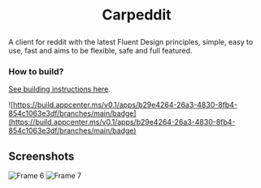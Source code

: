 # <p align="center">Carpeddit</p>
A client for reddit with the latest Fluent Design principles, simple, easy to use, fast and aims to be flexible, safe and full featured.

### How to build?

[See building instructions here](https://github.com/itsWindows11/Carpeddit/blob/main/CONTRIBUTING.md#running-the-app).

![https://build.appcenter.ms/v0.1/apps/b29e4264-26a3-4830-8fb4-854c1063e3df/branches/main/badge](https://build.appcenter.ms/v0.1/apps/b29e4264-26a3-4830-8fb4-854c1063e3df/branches/main/badge)

## Screenshots
![Frame 6](https://user-images.githubusercontent.com/81253203/170241545-5b28b0e2-ba3a-4232-bfe3-0b18f43d48a0.png)
![Frame 7](https://user-images.githubusercontent.com/81253203/170241795-812003bd-f05e-421f-a3f5-5b36279e19a9.png)
